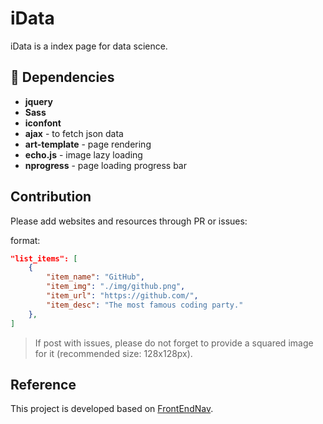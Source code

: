# iData

iData is a index page for data science. 

## :battery: Dependencies

- **jquery**
- **Sass**
- **iconfont** 
- **ajax** - to fetch json data
- **art-template** - page rendering
- **echo.js** - image lazy loading
- **nprogress** - page loading progress bar

## Contribution

Please add websites and resources through PR or issues:

format:

```json
"list_items": [
    {
        "item_name": "GitHub",
        "item_img": "./img/github.png",
        "item_url": "https://github.com/",
        "item_desc": "The most famous coding party."
    },
]

```

> If post with issues, please do not forget to provide a squared image for it (recommended size: 128x128px).

## Reference

This project is developed based on [FrontEndNav](https://github.com/Hulkye/FrontEndNav).



